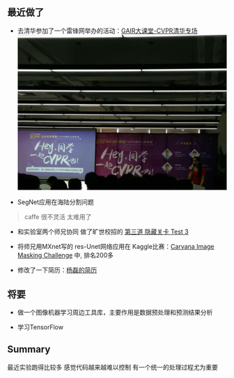 
## 最近做了

* 去清华参加了一个雷锋网举办的活动：[GAIR大课堂-CVPR清华专场](https://www.leiphone.com/activity/view/id/2)
![](./imgs/fp/2017.08.22_CVPR.jpg)

* SegNet应用在海陆分割问题
> caffe 很不灵活 太难用了

* 和实验室两个师兄协同 做了旷世校招的   [第三道 隐藏关卡 Test 3 ](http://mp.weixin.qq.com/s/2AzCWmhvyTFoJronYXjUAw)

* 将师兄用MXnet写的 res-Unet网络应用在 Kaggle比赛：[Carvana Image Masking Challenge](https://www.kaggle.com/c/carvana-image-masking-challenge) 中, 排名200多

* 修改了一下简历：[杨磊的简历](http://diyer22.github.io/project/cv/)

## 将要

* 做一个图像机器学习周边工具库，主要作用是数据预处理和预测结果分析

* 学习TensorFlow

## Summary

最近实验跑得比较多 感觉代码越来越难以控制 有一个统一的处理过程尤为重要
